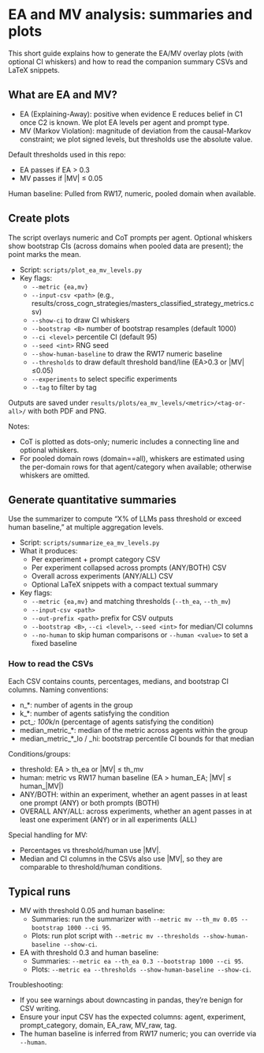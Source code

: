 # EA and MV analysis: summaries and plots

This short guide explains how to generate the EA/MV overlay plots (with optional CI whiskers) and how to read the companion summary CSVs and LaTeX snippets.

## What are EA and MV?
- EA (Explaining-Away): positive when evidence E reduces belief in C1 once C2 is known. We plot EA levels per agent and prompt type.
- MV (Markov Violation): magnitude of deviation from the causal-Markov constraint; we plot signed levels, but thresholds use the absolute value.

Default thresholds used in this repo:
- EA passes if EA > 0.3
- MV passes if |MV| ≤ 0.05

Human baseline: Pulled from RW17, numeric, pooled domain when available.

## Create plots
The script overlays numeric and CoT prompts per agent. Optional whiskers show bootstrap CIs (across domains when pooled data are present); the point marks the mean.

- Script: `scripts/plot_ea_mv_levels.py`
- Key flags:
  - `--metric {ea,mv}`
  - `--input-csv <path>` (e.g., results/cross_cogn_strategies/masters_classified_strategy_metrics.csv)
  - `--show-ci` to draw CI whiskers
  - `--bootstrap <B>` number of bootstrap resamples (default 1000)
  - `--ci <level>` percentile CI (default 95)
  - `--seed <int>` RNG seed
  - `--show-human-baseline` to draw the RW17 numeric baseline
  - `--thresholds` to draw default threshold band/line (EA>0.3 or |MV|≤0.05)
  - `--experiments` to select specific experiments
  - `--tag` to filter by tag

Outputs are saved under `results/plots/ea_mv_levels/<metric>/<tag-or-all>/` with both PDF and PNG.

Notes:
- CoT is plotted as dots-only; numeric includes a connecting line and optional whiskers.
- For pooled domain rows (domain==all), whiskers are estimated using the per-domain rows for that agent/category when available; otherwise whiskers are omitted.

## Generate quantitative summaries
Use the summarizer to compute “X% of LLMs pass threshold or exceed human baseline,” at multiple aggregation levels.

- Script: `scripts/summarize_ea_mv_levels.py`
- What it produces:
  - Per experiment + prompt category CSV
  - Per experiment collapsed across prompts (ANY/BOTH) CSV
  - Overall across experiments (ANY/ALL) CSV
  - Optional LaTeX snippets with a compact textual summary
- Key flags:
  - `--metric {ea,mv}` and matching thresholds (`--th_ea`, `--th_mv`)
  - `--input-csv <path>`
  - `--out-prefix <path>` prefix for CSV outputs
  - `--bootstrap <B>`, `--ci <level>`, `--seed <int>` for median/CI columns
  - `--no-human` to skip human comparisons or `--human <value>` to set a fixed baseline

### How to read the CSVs
Each CSV contains counts, percentages, medians, and bootstrap CI columns. Naming conventions:
- n_*: number of agents in the group
- k_*: number of agents satisfying the condition
- pct_*: 100*k/n (percentage of agents satisfying the condition)
- median_metric_*: median of the metric across agents within the group
- median_metric_*_lo / _hi: bootstrap percentile CI bounds for that median

Conditions/groups:
- threshold: EA > th_ea or |MV| ≤ th_mv
- human: metric vs RW17 human baseline (EA > human_EA; |MV| ≤ human_|MV|)
- ANY/BOTH: within an experiment, whether an agent passes in at least one prompt (ANY) or both prompts (BOTH)
- OVERALL ANY/ALL: across experiments, whether an agent passes in at least one experiment (ANY) or in all experiments (ALL)

Special handling for MV:
- Percentages vs threshold/human use |MV|.
- Median and CI columns in the CSVs also use |MV|, so they are comparable to threshold/human conditions.

## Typical runs
- MV with threshold 0.05 and human baseline:
  - Summaries: run the summarizer with `--metric mv --th_mv 0.05 --bootstrap 1000 --ci 95`.
  - Plots: run plot script with `--metric mv --thresholds --show-human-baseline --show-ci`.
- EA with threshold 0.3 and human baseline:
  - Summaries: `--metric ea --th_ea 0.3 --bootstrap 1000 --ci 95`.
  - Plots: `--metric ea --thresholds --show-human-baseline --show-ci`.

Troubleshooting:
- If you see warnings about downcasting in pandas, they’re benign for CSV writing.
- Ensure your input CSV has the expected columns: agent, experiment, prompt_category, domain, EA_raw, MV_raw, tag.
- The human baseline is inferred from RW17 numeric; you can override via `--human`.

